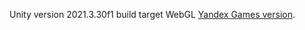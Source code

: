 Unity version 2021.3.30f1 
build target WebGL
[Yandex Games version](https://yandex.ru/games/app/276700).

